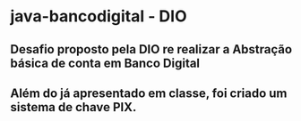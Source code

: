 # java-bancodigital - DIO

## Desafio proposto pela DIO re realizar a Abstração básica de conta em Banco Digital 

## Além do já apresentado em classe, foi criado um sistema de chave PIX.
